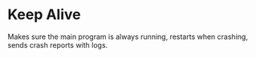 # Keep Alive

Makes sure the main program is always running, restarts when crashing, sends crash reports with logs.